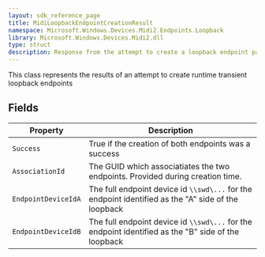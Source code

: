 ```yaml
---
layout: sdk_reference_page
title: MidiLoopbackEndpointCreationResult
namespace: Microsoft.Windows.Devices.Midi2.Endpoints.Loopback
library: Microsoft.Windows.Devices.Midi2.dll
type: struct
description: Response from the attempt to create a loopback endpoint pair
---
```


This class represents the results of an attempt to create runtime transient loopback endpoints

## Fields

| Property | Description |
|---|---|
| `Success` | True if the creation of both endpoints was a success |
| `AssociationId` | The GUID which associatiates the two endpoints. Provided during creation time. |
| `EndpointDeviceIdA` | The full endpoint device id `\\swd\...` for the endpoint identified as the "A" side of the loopback |
| `EndpointDeviceIdB` | The full endpoint device id `\\swd\...` for the endpoint identified as the "B" side of the loopback |
